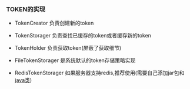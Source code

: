 ### TOKEN的实现

* TokenCreator 负责创建新的token

* TokenStorager 负责查找已缓存的token或者缓存新的token

* TokenHolder 负责获取token(屏蔽了获取细节)

* FileTokenStorager 是系统默认的token存储策略实现

* RedisTokenStorager 如果服务器支持redis,推荐使用(需要自己添加jar包和[java类](https://github.com/foxinmy/weixin4j/wiki/%E7%94%A8redis%E4%BF%9D%E5%AD%98token))
